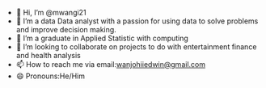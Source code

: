 - 👋 Hi, I’m @mwangi21
- 👀 I’m a data Data analyst with a passion for using data to solve problems and improve decision making.
- 🌱 I’m a graduate in Applied Statistic with computing
- 💞️ I’m looking to collaborate on projects to do with entertainment finance and health analysis
- 📫 How to reach me via email:wanjohiiedwin@gmail.com
- 😄 Pronouns:He/Him

  
<!---
mwangi21/mwangi21 is a ✨ special ✨ repository because its `README.md` (this file) appears on your GitHub profile.
You can click the Preview link to take a look at your changes.
--->
